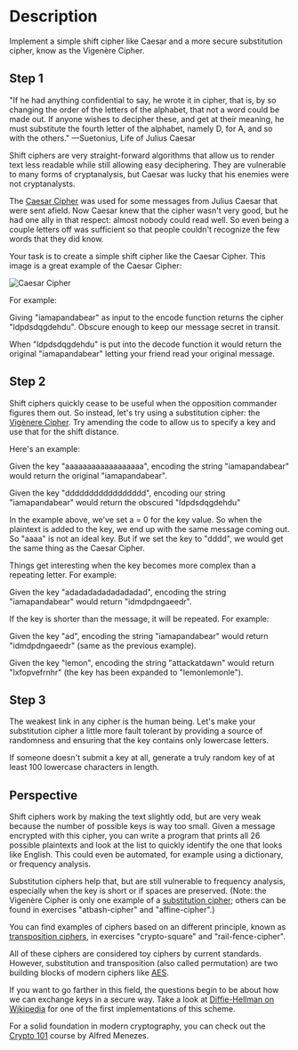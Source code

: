 # Description

Implement a simple shift cipher like Caesar and a more secure substitution cipher, know as the Vigenère Cipher.

## Step 1

"If he had anything confidential to say, he wrote it in cipher, that is, by so changing the order of the letters of the alphabet, that not a word could be made out.
If anyone wishes to decipher these, and get at their meaning, he must substitute the fourth letter of the alphabet, namely D, for A, and so with the others."
—Suetonius, Life of Julius Caesar

Shift ciphers are very straight-forward algorithms that allow us to render text less readable while still allowing easy deciphering.
They are vulnerable to many forms of cryptanalysis, but Caesar was lucky that his enemies were not cryptanalysts.

The [Caesar Cipher][cc] was used for some messages from Julius Caesar that were sent afield.
Now Caesar knew that the cipher wasn't very good, but he had one ally in that respect: almost nobody could read well.
So even being a couple letters off was sufficient so that people couldn't recognize the few words that they did know.

Your task is to create a simple shift cipher like the Caesar Cipher.
This image is a great example of the Caesar Cipher:

![Caesar Cipher][img-caesar-cipher]

For example:

Giving "iamapandabear" as input to the encode function returns the cipher "ldpdsdqgdehdu".
Obscure enough to keep our message secret in transit.

When "ldpdsdqgdehdu" is put into the decode function it would return the original "iamapandabear" letting your friend read your original message.

## Step 2

Shift ciphers quickly cease to be useful when the opposition commander figures them out.
So instead, let's try using a substitution cipher: the [Vigènere Cipher][vc].
Try amending the code to allow us to specify a key and use that for the shift distance.

Here's an example:

Given the key "aaaaaaaaaaaaaaaaaa", encoding the string "iamapandabear"
would return the original "iamapandabear".

Given the key "ddddddddddddddddd", encoding our string "iamapandabear"
would return the obscured "ldpdsdqgdehdu"

In the example above, we've set a = 0 for the key value.
So when the plaintext is added to the key, we end up with the same message coming out.
So "aaaa" is not an ideal key.
But if we set the key to "dddd", we would get the same thing as the Caesar Cipher.

Things get interesting when the key becomes more complex than a repeating letter. For example:

Given the key "adadadadadadadadad", encoding the string "iamapandabear"
would return "idmdpdngaeedr".

If the key is shorter than the message, it will be repeated. For example:

Given the key "ad", encoding the string "iamapandabear"
would return "idmdpdngaeedr" (same as the previous example).

Given the key "lemon", encoding the string "attackatdawn"
would return "lxfopvefrnhr" (the key has been expanded to "lemonlemonle").

## Step 3

The weakest link in any cipher is the human being.
Let's make your substitution cipher a little more fault tolerant by providing a source of randomness and ensuring that the key contains only lowercase letters.

If someone doesn't submit a key at all, generate a truly random key of at least 100 lowercase characters in length.

## Perspective

Shift ciphers work by making the text slightly odd, but are very weak because
the number of possible keys is way too small. Given a message encrypted with this cipher, you can write a program that prints all 26 possible plaintexts and look at the list to quickly identify the one that looks like English. This could even be automated, for example using a dictionary, or frequency analysis.

Substitution ciphers help that, but are still vulnerable to frequency analysis, especially when the key is short or if spaces are preserved. (Note: the Vigenère Cipher is only one example of a [substitution cipher][sc]; others can be found in exercises "atbash-cipher" and "affine-cipher".)

You can find examples of ciphers based on an different principle, known as [transposition ciphers][tc], in exercises "crypto-square" and "rail-fence-cipher".

All of these ciphers are considered toy ciphers by current standards. However, substitution and transposition (also called permutation) are two building blocks of modern ciphers like [AES][aes].

If you want to go farther in this field, the questions begin to be about how we can exchange keys in a secure way.
Take a look at [Diffie-Hellman on Wikipedia][dh] for one of the first implementations of this scheme.

For a solid foundation in modern cryptography, you can check out the [Crypto 101][c101] course by Alfred Menezes.

[cc]: https://en.wikipedia.org/wiki/Caesar_cipher
[img-caesar-cipher]: https://upload.wikimedia.org/wikipedia/commons/thumb/4/4a/Caesar_cipher_left_shift_of_3.svg/320px-Caesar_cipher_left_shift_of_3.svg.png
[vc]: https://en.wikipedia.org/wiki/Vigen%C3%A8re_cipher
[sc]: https://en.wikipedia.org/wiki/Substitution_cipher
[tc]: https://en.wikipedia.org/wiki/Transposition_cipher
[aes]: https://en.wikipedia.org/wiki/Advanced_Encryption_Standard
[dh]: https://en.wikipedia.org/wiki/Diffie%E2%80%93Hellman_key_exchange
[c101]: https://cryptography101.ca/crypto101-building-blocks/
